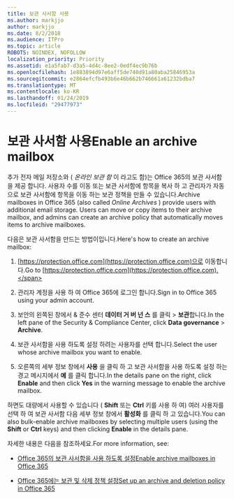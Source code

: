 ```yaml
---
title: 보관 사서함 사용
ms.author: markjjo
author: markjjo
ms.date: 8/2/2018
ms.audience: ITPro
ms.topic: article
ROBOTS: NOINDEX, NOFOLLOW
localization_priority: Priority
ms.assetid: e1a5fab7-d3a5-4d4c-8ee2-0edf4ec9b76b
ms.openlocfilehash: 1e883894d97e6aff5de740d91a80aba25846953a
ms.sourcegitcommit: e2864efcfb493b6e46b662b746661a61232bdba7
ms.translationtype: MT
ms.contentlocale: ko-KR
ms.lasthandoff: 01/24/2019
ms.locfileid: "29477973"
---
```

# <a name="enable-an-archive-mailbox"></a><span data-ttu-id="a79a2-102">보관 사서함 사용</span><span class="sxs-lookup"><span data-stu-id="a79a2-102">Enable an archive mailbox</span></span>

<span data-ttu-id="a79a2-p101">추가 전자 메일 저장소와 ( *온라인 보관 함* 이 라고도 함)는 Office 365의 보관 사서함을 제공 합니다. 사용자 수를 이동 또는 보관 사서함에 항목을 복사 하 고 관리자가 자동으로 보관 사서함에 항목을 이동 하는 보관 정책을 만들 수 있습니다.</span><span class="sxs-lookup"><span data-stu-id="a79a2-p101">Archive mailboxes in Office 365 (also called  *Online Archives*  ) provide users with additional email storage. Users can move or copy items to their archive mailbox, and admins can create an archive policy that automatically moves items to archive mailboxes.</span></span> 
  
<span data-ttu-id="a79a2-105">다음은 보관 사서함을 만드는 방법이입니다.</span><span class="sxs-lookup"><span data-stu-id="a79a2-105">Here's how to create an archive mailbox:</span></span>
  
1. <span data-ttu-id="a79a2-106">[https://protection.office.com](https://protection.office.com)으로 이동합니다.</span><span class="sxs-lookup"><span data-stu-id="a79a2-106">Go to [https://protection.office.com](https://protection.office.com).</span></span>
    
2. <span data-ttu-id="a79a2-107">관리자 계정을 사용 하 여 Office 365에 로그인 합니다.</span><span class="sxs-lookup"><span data-stu-id="a79a2-107">Sign in to Office 365 using your admin account.</span></span>
    
3. <span data-ttu-id="a79a2-108">보안의 왼쪽된 창에서 &amp; 준수 센터 **데이터 거 버 넌 스** 를 클릭 \> **보관**합니다.</span><span class="sxs-lookup"><span data-stu-id="a79a2-108">In the left pane of the Security &amp; Compliance Center, click **Data governance** \> **Archive**.</span></span>
    
4. <span data-ttu-id="a79a2-109">보관 사서함을 사용 하도록 설정 하려는 사용자를 선택 합니다.</span><span class="sxs-lookup"><span data-stu-id="a79a2-109">Select the user whose archive mailbox you want to enable.</span></span>
    
5. <span data-ttu-id="a79a2-110">오른쪽의 세부 정보 창에서 **사용** 을 클릭 하 고 보관 사서함을 사용 하도록 설정 하는 경고 메시지에서 **예** 를 클릭 합니다.</span><span class="sxs-lookup"><span data-stu-id="a79a2-110">In the details pane on the right, click **Enable** and then click **Yes** in the warning message to enable the archive mailbox.</span></span> 
    
<span data-ttu-id="a79a2-111">하면도 대량에서 사용할 수 있습니다 ( **Shift** 또는 **Ctrl** 키를 사용 하 여) 여러 사용자를 선택 하 여 보관 사서함 다음 세부 정보 창에서 **활성화** 를 클릭 하 고 있습니다.</span><span class="sxs-lookup"><span data-stu-id="a79a2-111">You can also bulk-enable archive mailboxes by selecting multiple users (using the **Shift** or **Ctrl** keys) and then clicking **Enable** in the details pane.</span></span> 
  
<span data-ttu-id="a79a2-112">자세한 내용은 다음을 참조하세요.</span><span class="sxs-lookup"><span data-stu-id="a79a2-112">For more information, see:</span></span>
  
- [<span data-ttu-id="a79a2-113">Office 365의 보관 사서함을 사용 하도록 설정</span><span class="sxs-lookup"><span data-stu-id="a79a2-113">Enable archive mailboxes in Office 365</span></span>](https://support.office.com/article/enable-archive-mailboxes-in-the-office-365-security-compliance-center-268a109e-7843-405b-bb3d-b9393b2342ce)
    
- [<span data-ttu-id="a79a2-114">Office 365에는 보관 및 삭제 정책 설정</span><span class="sxs-lookup"><span data-stu-id="a79a2-114">Set up an archive and deletion policy in Office 365</span></span>](https://support.office.com/article/Set-up-an-archive-and-deletion-policy-for-mailboxes-in-your-Office-365-organization-ec3587e4-7b4a-40fb-8fb8-8aa05aeae2ce)
    

